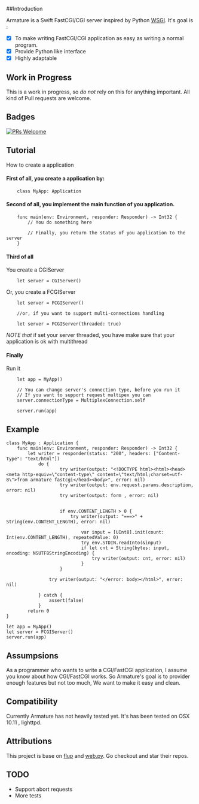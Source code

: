 ##Introduction

Armature is a Swift FastCGI/CGI server inspired by Python [WSGI](https://www.python.org/dev/peps/pep-3333/). It's goal is :
- [x] To make writing FastCGI/CGI application as easy as writing a normal program.
- [x] Provide Python like interface
- [x] Highly adaptable

## Work in Progress

This is a work in progress, so *do not* rely on this for anything important.
All kind of Pull requests are welcome.

## Badges
[![PRs Welcome](https://img.shields.io/badge/prs-welcome-brightgreen.svg?style=flat-square)](http://makeapullrequest.com)

## Tutorial

How to create a application

#### First of all, you create a application by:
```
    class MyApp: Application
```

#### Second of all, you implement the main function of you application.
```
    func main(env: Environment, responder: Responder) -> Int32 {
        // You do something here

        // Finally, you return the status of you application to the server
    }
```

#### Third of all

You create a CGIServer
```
    let server = CGIServer()
```

Or, you create a FCGIServer
```
    let server = FCGIServer()
    
    //or, if you want to support multi-connections handling

    let server = FCGIServer(threaded: true)
```
*NOTE that* if set your server threaded, you have make sure that your application is ok with multithread

#### Finally

Run it
```
    let app = MyApp()

    // You can change server's connection type, before you run it
    // If you want to support request multipex you can
    server.connectionType = MultiplexConnection.self

    server.run(app)
```

## Example
```
class MyApp : Application {
    func main(env: Environment, responder: Responder) -> Int32 {
        let writer = responder(status: "200", headers: ["Content-Type": "text/html"])
            do {
                    try writer(output: "<!DOCTYPE html><html><head><meta http-equiv=\"content-type\" content=\"text/html;charset=utf-8\">from armature fastcgi</head><body>", error: nil)
                    try writer(output: env.request.params.description, error: nil)
                    try writer(output: form , error: nil)


                    if env.CONTENT_LENGTH > 0 {
                        try writer(output: "===>" + String(env.CONTENT_LENGTH), error: nil)

                            var input = [UInt8].init(count: Int(env.CONTENT_LENGTH), repeatedValue: 0)
                            try env.STDIN.readInto(&input)
                            if let cnt = String(bytes: input, encoding: NSUTF8StringEncoding) {
                                try writer(output: cnt, error: nil)
                            }
                    }

                try writer(output: "</error: body></html>", error: nil)

            } catch {
                assert(false)
            }
        return 0
}

let app = MyApp()
let server = FCGIServer()
server.run(app)
```

## Assumpsions

As a programmer who wants to write a CGI/FastCGI application, I assume you know about how CGI/FastCGI works. So Armature's goal is to provider enough features but not too much, We want to make it easy and clean.

## Compatibility

Currently Armature has not heavily tested yet. It's has been tested on OSX 10.11 , lighttpd.

## Attributions

This project is base on [flup](https://pypi.python.org/pypi/flup) and [web.py](http://webpy.org). Go checkout and star their repos.

## TODO

- Support abort requests
- More tests
